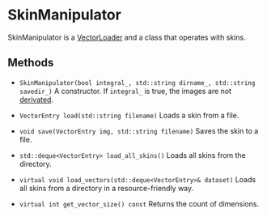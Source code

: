 # SkinManipulator

SkinManipulator is a [VectorLoader](vector_loader.md) and a class that operates with skins.

## Methods

* ```SkinManipulator(bool integral_, std::string dirname_, std::string savedir_)``` A constructor. If ```integral_``` is true, the images are not [derivated](pixel_tools.md).

* ```VectorEntry load(std::string filename)``` Loads a skin from a file.
* ```void save(VectorEntry img, std::string filename)``` Saves the skin to a file.

* ```std::deque<VectorEntry> load_all_skins()``` Loads all skins from the directory.

* ```virtual void load_vectors(std::deque<VectorEntry>& dataset)``` Loads all skins from a directory in a resource-friendly way.
* ```virtual int get_vector_size() const``` Returns the count of dimensions.
